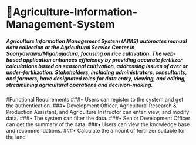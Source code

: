 ﻿#  🌾Agriculture-Information-Management-System
##### Agriculture Information Management System (AIMS) automates manual data collection at the Agricultural Service Center in Sooriyawawa/Migahajadura, focusing on rice cultivation. The web-based application enhances efficiency by providing accurate fertilizer calculations based on seasonal cultivation, addressing issues of over or under-fertilization. Stakeholders, including administrators, consultants, and farmers, have designated roles for data entry, viewing, and editing, streamlining agricultural operations and decision-making.

 #Functional Requirements
###• Users can register to the system and get the authentication.
###• Development Officer, Agricultural Research & Production Assistant, and Agriculture Instructor 
   can enter, view, and modify data.
###• The system can filter the data.
###• Senior Development Officer can get the summary of the data.
###• Users can view the knowledge base and recommendations.
###• Calculate the amount of fertilizer suitable for the land
